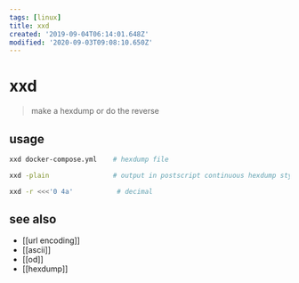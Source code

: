 ```yaml
---
tags: [linux]
title: xxd
created: '2019-09-04T06:14:01.648Z'
modified: '2020-09-03T09:08:10.650Z'
---
```


# xxd

> make a hexdump or do the reverse

## usage

```sh
xxd docker-compose.yml    # hexdump file

xxd -plain                # output in postscript continuous hexdump style. Also known as plain hexdump style.

xxd -r <<<'0 4a'           # decimal
```

## see also

- [[url encoding]]
- [[ascii]]
- [[od]]
- [[hexdump]]
